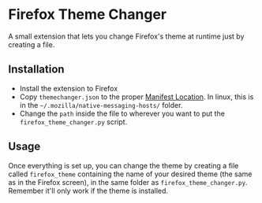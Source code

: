 # Firefox Theme Changer

A small extension that lets you change Firefox's theme at runtime just by creating a file.

## Installation

- Install the extension to Firefox
- Copy `themechanger.json` to the proper [Manifest Location](https://developer.mozilla.org/en-US/docs/Mozilla/Add-ons/WebExtensions/Native_manifests#manifest_location). In linux, this is in the `~/.mozilla/native-messaging-hosts/` folder.
- Change the `path` inside the file to wherever you want to put the `firefox_theme_changer.py` script.

## Usage

Once everything is set up, you can change the theme by creating a file called `firefox_theme` containing the name of your desired theme (the same as in the Firefox screen), in the same folder as `firefox_theme_changer.py`. Remember it'll only work if the theme is installed.